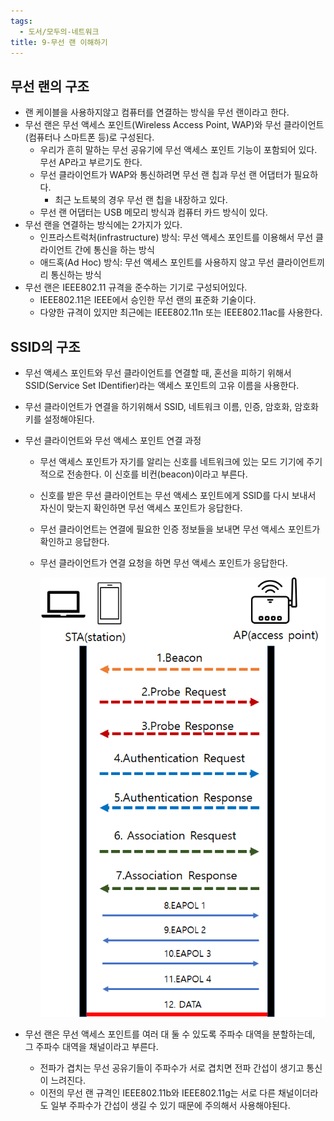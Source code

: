 ```yaml
---
tags:
  - 도서/모두의-네트워크
title: 9-무선 랜 이해하기
---
```




## 무선 랜의 구조

- 랜 케이블을 사용하지않고 컴퓨터를 연결하는 방식을 무선 랜이라고 한다.
- 무선 랜은 무선 액세스 포인트(Wireless Access Point, WAP)와 무선 클라이언트(컴퓨터나 스마트폰 등)로 구성된다.
    - 우리가 흔히 말하는 무선 공유기에 무선 액세스 포인트 기능이 포함되어 있다. 무선 AP라고 부르기도 한다.
    - 무선 클라이언트가 WAP와 통신하려면 무선 랜 칩과 무선 랜 어댑터가 필요하다.
        - 최근 노트북의 경우 무선 랜 칩을 내장하고 있다.
    - 무선 랜 어댑터는 USB 메모리 방식과 컴퓨터 카드 방식이 있다.
- 무선 랜을 연결하는 방식에는 2가지가 있다.
    - 인프라스트럭처(infrastructure) 방식: 무선 액세스 포인트를 이용해서 무선 클라이언트 간에 통신을 하는 방식
    - 애드혹(Ad Hoc) 방식: 무선 액세스 포인트를 사용하지 않고 무선 클라이언트끼리 통신하는 방식
- 무선 랜은 IEEE802.11 규격을 준수하는 기기로 구성되어있다.
    - IEEE802.11은 IEEE에서 승인한 무선 랜의 표준화 기술이다.
    - 다양한 규격이 있지만 최근에는 IEEE802.11n 또는 IEEE802.11ac를 사용한다.

## SSID의 구조

- 무선 액세스 포인트와 무선 클라이언트를 연결할 때, 혼선을 피하기 위해서 SSID(Service Set IDentifier)라는 액세스 포인트의 고유 이름을 사용한다.
- 무선 클라이언트가 연결을 하기위해서 SSID, 네트워크 이름, 인증, 암호화, 암호화 키를 설정해야된다.
- 무선 클라이언트와 무선 액세스 포인트 연결 과정
    - 무선 액세스 포인트가 자기를 알리는 신호를 네트워크에 있는 모드 기기에 주기적으로 전송한다. 이 신호를 비컨(beacon)이라고 부른다.
    - 신호를 받은 무선 클라이언트는 무선 액세스 포인트에게 SSID를 다시 보내서 자신이 맞는지 확인하면 무선 액세스 포인트가 응답한다.
    - 무선 클라이언트는 연결에 필요한 인증 정보들을 보내면 무선 액세스 포인트가 확인하고 응답한다.
    - 무선 클라이언트가 연결 요청을 하면 무선 액세스 포인트가 응답한다.
      

        ![Untitled](assets/Untitled-4550982.png)

    
- 무선 랜은 무선 액세스 포인트를 여러 대 둘 수 있도록 주파수 대역을 분할하는데, 그 주파수 대역을 채널이라고 부른다.
    - 전파가 겹치는 무선 공유기들이 주파수가 서로 겹치면 전파 간섭이 생기고 통신이 느려진다.
    - 이전의 무선 랜 규격인 IEEE802.11b와 IEEE802.11g는 서로 다른 채널이더라도 일부 주파수가 간섭이 생길 수 있기 때문에 주의해서 사용해야된다.
